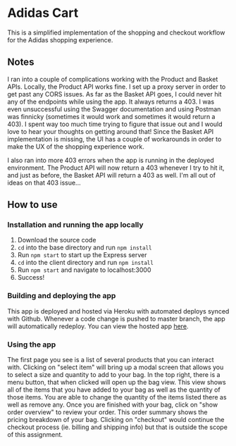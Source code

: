 # Adidas Cart

This is a simplified implementation of the shopping and checkout workflow for the Adidas shopping experience.

## Notes

I ran into a couple of complications working with the Product and Basket APIs. Locally, the Product API works fine. I set up a proxy server in order to get past any CORS issues. As far as the Basket API goes, I could never hit any of the endpoints while using the app. It always returns a 403. I was even unsuccessful using the Swagger documentation and using Postman was finnicky (sometimes it would work and sometimes it would return a 403). I spent way too much time trying to figure that issue out and I would love to hear your thoughts on getting around that! Since the Basket API implementation is missing, the UI has a couple of workarounds in order to make the UX of the shopping experience work.

I also ran into more 403 errors when the app is running in the deployed environment. The Product API will now return a 403 whenever I try to hit it, and just as before, the Basket API will return a 403 as well. I'm all out of ideas on that 403 issue...

## How to use

### Installation and running the app locally

1. Download the source code
2. `cd` into the base directory and run `npm install`
3. Run `npm start` to start up the Express server
4. `cd` into the client directory and run `npm install`
5. Run `npm start` and navigate to localhost:3000
6. Success!

### Building and deploying the app

This app is deployed and hosted via Heroku with automated deploys synced with Github. Whenever a code change is pushed to master branch, the app will automatically redeploy. You can view the hosted app [here](https://damp-fortress-95731.herokuapp.com/).

### Using the app

The first page you see is a list of several products that you can interact with. Clicking on "select item" will bring up a modal screen that allows you to select a size and quantity to add to your bag. In the top right, there is a menu button, that when clicked will open up the bag view. This view shows all of the items that you have added to your bag as well as the quantity of those items. You are able to change the quantity of the items listed there as well as remove any. Once you are finished with your bag, click on "show order overview" to review your order. This order summary shows the pricing breakdown of your bag. Clicking on "checkout" would continue the checkout process (ie. billing and shipping info) but that is outside the scope of this assignment.


